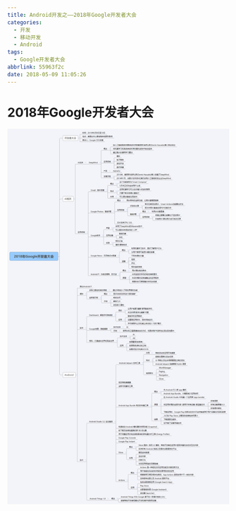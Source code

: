 ```yaml
---
title: Android开发之——2018年Google开发者大会
categories:
  - 开发
  - 移动开发
  - Android
tags:
  - Google开发者大会
abbrlink: 55963f2c
date: 2018-05-09 11:05:26
---
```

# 2018年Google开发者大会
![2018年Google开发者大会][1]

[1]: https://raw.githubusercontent.com/PGzxc/images/master/blog-images/2018-google-develope.png